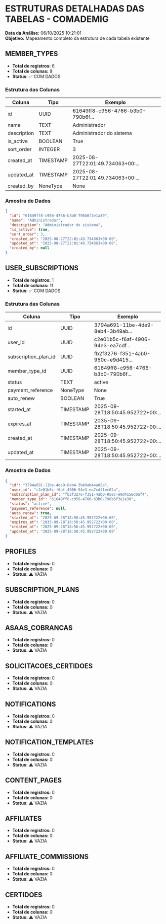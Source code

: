 # ESTRUTURAS DETALHADAS DAS TABELAS - COMADEMIG

**Data da Análise:** 06/10/2025 10:21:01  
**Objetivo:** Mapeamento completo da estrutura de cada tabela existente

## MEMBER_TYPES

- **Total de registros:** 6
- **Total de colunas:** 8
- **Status:** ✅ COM DADOS

### Estrutura das Colunas

| Coluna | Tipo | Exemplo |
|--------|------|----------|
| id | UUID | 61649ff8-c956-4766-b3b0-790b6f... |
| name | TEXT | Administrador |
| description | TEXT | Administrador do sistema |
| is_active | BOOLEAN | True |
| sort_order | INTEGER | 3 |
| created_at | TIMESTAMP | 2025-08-27T22:01:49.734063+00:... |
| updated_at | TIMESTAMP | 2025-08-27T22:01:49.734063+00:... |
| created_by | NoneType | None |

### Amostra de Dados

```json
{
  "id": "61649ff8-c956-4766-b3b0-790b6f3e1a30",
  "name": "Administrador",
  "description": "Administrador do sistema",
  "is_active": true,
  "sort_order": 3,
  "created_at": "2025-08-27T22:01:49.734063+00:00",
  "updated_at": "2025-08-27T22:01:49.734063+00:00",
  "created_by": null
}
```

## USER_SUBSCRIPTIONS

- **Total de registros:** 1
- **Total de colunas:** 11
- **Status:** ✅ COM DADOS

### Estrutura das Colunas

| Coluna | Tipo | Exemplo |
|--------|------|----------|
| id | UUID | 3794a691-11be-4de9-8eb4-3b49ab... |
| user_id | UUID | c2e01b5c-f6af-4906-94e3-ea7cdf... |
| subscription_plan_id | UUID | fb2f3276-f351-4ab0-950c-e9d415... |
| member_type_id | UUID | 61649ff8-c956-4766-b3b0-790b6f... |
| status | TEXT | active |
| payment_reference | NoneType | None |
| auto_renew | BOOLEAN | True |
| started_at | TIMESTAMP | 2025-09-28T18:50:45.952722+00:... |
| expires_at | TIMESTAMP | 2035-09-28T18:50:45.952722+00:... |
| created_at | TIMESTAMP | 2025-09-28T18:50:45.952722+00:... |
| updated_at | TIMESTAMP | 2025-09-28T18:50:45.952722+00:... |

### Amostra de Dados

```json
{
  "id": "3794a691-11be-4de9-8eb4-3b49ab44a02a",
  "user_id": "c2e01b5c-f6af-4906-94e3-ea7cdf1ec02a",
  "subscription_plan_id": "fb2f3276-f351-4ab0-950c-e9d4156d0af4",
  "member_type_id": "61649ff8-c956-4766-b3b0-790b6f3e1a30",
  "status": "active",
  "payment_reference": null,
  "auto_renew": true,
  "started_at": "2025-09-28T18:50:45.952722+00:00",
  "expires_at": "2035-09-28T18:50:45.952722+00:00",
  "created_at": "2025-09-28T18:50:45.952722+00:00",
  "updated_at": "2025-09-28T18:50:45.952722+00:00"
}
```

## PROFILES

- **Total de registros:** 0
- **Total de colunas:** 0
- **Status:** ⚠️ VAZIA

## SUBSCRIPTION_PLANS

- **Total de registros:** 0
- **Total de colunas:** 0
- **Status:** ⚠️ VAZIA

## ASAAS_COBRANCAS

- **Total de registros:** 0
- **Total de colunas:** 0
- **Status:** ⚠️ VAZIA

## SOLICITACOES_CERTIDOES

- **Total de registros:** 0
- **Total de colunas:** 0
- **Status:** ⚠️ VAZIA

## NOTIFICATIONS

- **Total de registros:** 0
- **Total de colunas:** 0
- **Status:** ⚠️ VAZIA

## NOTIFICATION_TEMPLATES

- **Total de registros:** 0
- **Total de colunas:** 0
- **Status:** ⚠️ VAZIA

## CONTENT_PAGES

- **Total de registros:** 0
- **Total de colunas:** 0
- **Status:** ⚠️ VAZIA

## AFFILIATES

- **Total de registros:** 0
- **Total de colunas:** 0
- **Status:** ⚠️ VAZIA

## AFFILIATE_COMMISSIONS

- **Total de registros:** 0
- **Total de colunas:** 0
- **Status:** ⚠️ VAZIA

## CERTIDOES

- **Total de registros:** 0
- **Total de colunas:** 0
- **Status:** ⚠️ VAZIA

